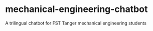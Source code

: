 # mechanical-engineering-chatbot
A trilingual chatbot for FST Tanger mechanical engineering students
